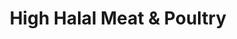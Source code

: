 ---
title: "High Halal Meat & Poultry"
url: /preston/high-halal-meat-und-poultry/
shop: Metzgerei
---